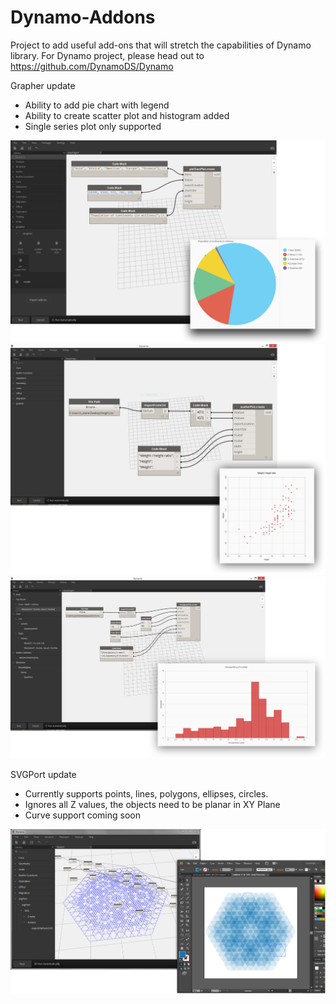 Dynamo-Addons
==================

Project to add useful add-ons that will stretch the capabilities of Dynamo library. For Dynamo project, please head out to https://github.com/DynamoDS/Dynamo

Grapher update
- Ability to add pie chart with legend
- Ability to create scatter plot and histogram added
- Single series plot only supported

![alt tag](/Resources/pieChart.png)
![alt tag](/Resources/scatterPlot.png)
![alt tag](/Resources/histogramPlot.png)


SVGPort update
- Currently supports points, lines, polygons, ellipses, circles.
- Ignores all Z values, the objects need to be planar in XY Plane
- Curve support coming soon

![alt tag](/Resources/screen.png)
